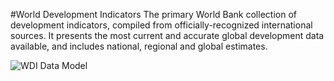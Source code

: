 #World Development Indicators
The primary World Bank collection of development indicators, compiled from officially-recognized international sources. It presents the most current and accurate global development data available, and includes national, regional and global estimates.

![WDI Data Model](https://s3.postimg.org/z37y561vn/WDI.png)